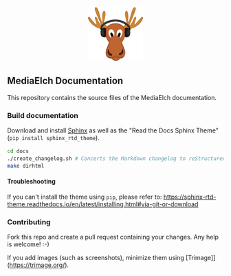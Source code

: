 <div align="center">
	<img alt="MediaElch Logo" src="docs/source/images/MediaElch.png" />
</div>

## MediaElch Documentation

This repository contains the source files of the MediaElch documentation.

### Build documentation

Download and install [Sphinx](http://www.sphinx-doc.org/en/master/) as well
as the "Read the Docs Sphinx Theme" (`pip install sphinx_rtd_theme`).

```sh
cd docs
./create_changelog.sh # Concerts the Markdown changelog to reStructuredText
make dirhtml
```

#### Troubleshooting
If you can't install the theme using `pip`, please refer to:
https://sphinx-rtd-theme.readthedocs.io/en/latest/installing.html#via-git-or-download

### Contributing
Fork this repo and create a pull request containing your changes.
Any help is welcome! :-)

If you add images (such as screenshots), minimize them using
[Trimage]](https://trimage.org/).
